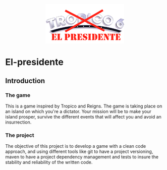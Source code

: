 <div align="center">
<p>
    <img width="250" src="https://github.com/pooetitu/el-presidente/blob/main/src/main/resources/com/presidente/gui/images/title.png?raw=true">
</p>
</div>

# El-presidente

## Introduction

### The game

This is a game inspired by Tropico and Reigns. The game is taking place on an island on which you're a dictator. Your
mission will be to make your island prosper, survive the different events that will affect you and avoid an
insurrection.

### The project

The objective of this project is to develop a game with a clean code approach, and using different tools like git to
have a project versioning, maven to have a project dependency management and tests to insure the stability and
reliability of the written code.